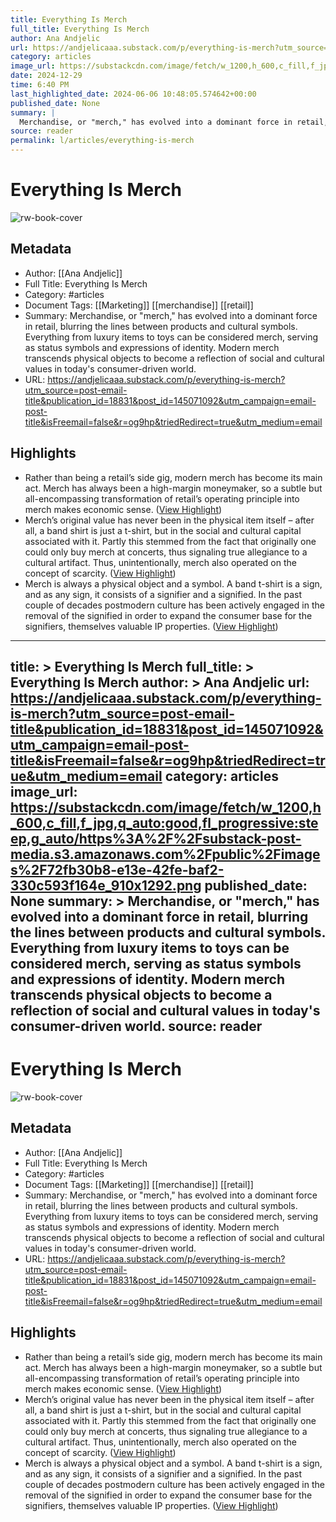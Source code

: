 ```yaml
---
title: Everything Is Merch
full_title: Everything Is Merch
author: Ana Andjelic
url: https://andjelicaaa.substack.com/p/everything-is-merch?utm_source=post-email-title&publication_id=18831&post_id=145071092&utm_campaign=email-post-title&isFreemail=false&r=og9hp&triedRedirect=true&utm_medium=email
category: articles
image_url: https://substackcdn.com/image/fetch/w_1200,h_600,c_fill,f_jpg,q_auto:good,fl_progressive:steep,g_auto/https%3A%2F%2Fsubstack-post-media.s3.amazonaws.com%2Fpublic%2Fimages%2F72fb30b8-e13e-42fe-baf2-330c593f164e_910x1292.png
date: 2024-12-29
time: 6:40 PM
last_highlighted_date: 2024-06-06 10:48:05.574642+00:00
published_date: None
summary: |
  Merchandise, or "merch," has evolved into a dominant force in retail, blurring the lines between products and cultural symbols. Everything from luxury items to toys can be considered merch, serving as status symbols and expressions of identity. Modern merch transcends physical objects to become a reflection of social and cultural values in today's consumer-driven world.
source: reader
permalink: l/articles/everything-is-merch
---
```

# Everything Is Merch

![rw-book-cover](https://substackcdn.com/image/fetch/w_1200,h_600,c_fill,f_jpg,q_auto:good,fl_progressive:steep,g_auto/https%3A%2F%2Fsubstack-post-media.s3.amazonaws.com%2Fpublic%2Fimages%2F72fb30b8-e13e-42fe-baf2-330c593f164e_910x1292.png)

## Metadata
- Author: [[Ana Andjelic]]
- Full Title: Everything Is Merch
- Category: #articles
- Document Tags: [[Marketing]] [[merchandise]] [[retail]] 
- Summary: Merchandise, or "merch," has evolved into a dominant force in retail, blurring the lines between products and cultural symbols. Everything from luxury items to toys can be considered merch, serving as status symbols and expressions of identity. Modern merch transcends physical objects to become a reflection of social and cultural values in today's consumer-driven world.
- URL: https://andjelicaaa.substack.com/p/everything-is-merch?utm_source=post-email-title&publication_id=18831&post_id=145071092&utm_campaign=email-post-title&isFreemail=false&r=og9hp&triedRedirect=true&utm_medium=email

## Highlights
- Rather than being a retail’s side gig, modern merch has become its main act. Merch has always been a high-margin moneymaker, so a subtle but all-encompassing transformation of retail’s operating principle into merch makes economic sense. ([View Highlight](https://read.readwise.io/read/01hzn280rxkregp4ay40yns5aa))
- Merch’s original value has never been in the physical item itself – after all, a band shirt is just a t-shirt, but in the social and cultural capital associated with it. Partly this stemmed from the fact that originally one could only buy merch at concerts, thus signaling true allegiance to a cultural artifact. Thus, unintentionally, merch also operated on the concept of scarcity. ([View Highlight](https://read.readwise.io/read/01hzn2akj502v8xfh5axrc8hs6))
- Merch is always a physical object and a symbol. A band t-shirt is a sign, and as any sign, it consists of a signifier and a signified. In the past couple of decades postmodern culture has been actively engaged in the removal of the signified in order to expand the consumer base for the signifiers, themselves valuable IP properties. ([View Highlight](https://read.readwise.io/read/01hzn2b7nqsm8hhdxbjajxv2ys))


---
title: >
  Everything Is Merch
full_title: >
  Everything Is Merch
author: >
  Ana Andjelic
url: https://andjelicaaa.substack.com/p/everything-is-merch?utm_source=post-email-title&publication_id=18831&post_id=145071092&utm_campaign=email-post-title&isFreemail=false&r=og9hp&triedRedirect=true&utm_medium=email
category: articles
image_url: https://substackcdn.com/image/fetch/w_1200,h_600,c_fill,f_jpg,q_auto:good,fl_progressive:steep,g_auto/https%3A%2F%2Fsubstack-post-media.s3.amazonaws.com%2Fpublic%2Fimages%2F72fb30b8-e13e-42fe-baf2-330c593f164e_910x1292.png
published_date: None
summary: >
  Merchandise, or "merch," has evolved into a dominant force in retail, blurring the lines between products and cultural symbols. Everything from luxury items to toys can be considered merch, serving as status symbols and expressions of identity. Modern merch transcends physical objects to become a reflection of social and cultural values in today's consumer-driven world.
source: reader
---
# Everything Is Merch

![rw-book-cover](https://substackcdn.com/image/fetch/w_1200,h_600,c_fill,f_jpg,q_auto:good,fl_progressive:steep,g_auto/https%3A%2F%2Fsubstack-post-media.s3.amazonaws.com%2Fpublic%2Fimages%2F72fb30b8-e13e-42fe-baf2-330c593f164e_910x1292.png)

## Metadata
- Author: [[Ana Andjelic]]
- Full Title: Everything Is Merch
- Category: #articles
- Document Tags: [[Marketing]] [[merchandise]] [[retail]] 
- Summary: Merchandise, or "merch," has evolved into a dominant force in retail, blurring the lines between products and cultural symbols. Everything from luxury items to toys can be considered merch, serving as status symbols and expressions of identity. Modern merch transcends physical objects to become a reflection of social and cultural values in today's consumer-driven world.
- URL: https://andjelicaaa.substack.com/p/everything-is-merch?utm_source=post-email-title&publication_id=18831&post_id=145071092&utm_campaign=email-post-title&isFreemail=false&r=og9hp&triedRedirect=true&utm_medium=email

## Highlights
- Rather than being a retail’s side gig, modern merch has become its main act. Merch has always been a high-margin moneymaker, so a subtle but all-encompassing transformation of retail’s operating principle into merch makes economic sense. ([View Highlight](https://read.readwise.io/read/01hzn280rxkregp4ay40yns5aa))
- Merch’s original value has never been in the physical item itself – after all, a band shirt is just a t-shirt, but in the social and cultural capital associated with it. Partly this stemmed from the fact that originally one could only buy merch at concerts, thus signaling true allegiance to a cultural artifact. Thus, unintentionally, merch also operated on the concept of scarcity. ([View Highlight](https://read.readwise.io/read/01hzn2akj502v8xfh5axrc8hs6))
- Merch is always a physical object and a symbol. A band t-shirt is a sign, and as any sign, it consists of a signifier and a signified. In the past couple of decades postmodern culture has been actively engaged in the removal of the signified in order to expand the consumer base for the signifiers, themselves valuable IP properties. ([View Highlight](https://read.readwise.io/read/01hzn2b7nqsm8hhdxbjajxv2ys))


